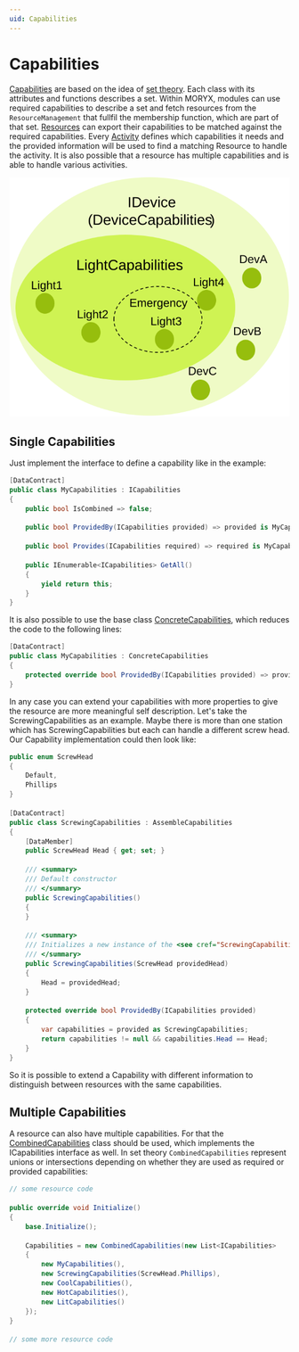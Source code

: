 ```yaml
---
uid: Capabilities
---
```

# Capabilities

[Capabilities](xref:Moryx.AbstractionLayer.Capabilities.ICapabilities) are based on the idea of [set theory](https://en.wikipedia.org/wiki/Set_theory). Each class with its attributes and functions describes a set. Within MORYX, modules can use required capabilities to describe a set and fetch resources from the `ResourceManagement` that fullfil the membership function, which are part of that set. [Resources](../Resources/Overview.md) can export their capabilities to be matched against the required capabilities. Every [Activity](Activities.md) defines which capabilities it needs and the provided information will be used to find a matching Resource to handle the activity. It is also possible that a resource has multiple capabilities and is able to handle various activities.

![Capabilities](images/capabilities.svg)

## Single Capabilities

Just implement the interface to define a capability like in the example:

```` cs
[DataContract]
public class MyCapabilities : ICapabilities
{
    public bool IsCombined => false;

    public bool ProvidedBy(ICapabilities provided) => provided is MyCapabilities;

    public bool Provides(ICapabilities required) => required is MyCapabilities;

    public IEnumerable<ICapabilities> GetAll()
    {
        yield return this;
    }
}
````

It is also possible to use the base class [ConcreteCapabilities](xref:Moryx.AbstractionLayer.Capabilities.ConcreteCapabilities), which reduces the code to the following lines:

```` cs
[DataContract]
public class MyCapabilities : ConcreteCapabilities
{
    protected override bool ProvidedBy(ICapabilities provided) => provided is MyCapabilities;
}
````

In any case you can extend your capabilities with more properties to give the resource are more meaningful self description. Let's take the ScrewingCapabilities as an example. Maybe there is more than one station which has ScrewingCapabilities but each can handle a different screw head. Our Capability implementation could then look like:

```` cs
public enum ScrewHead
{
    Default, 
    Phillips
}

[DataContract]
public class ScrewingCapabilities : AssembleCapabilities
{
    [DataMember]
    public ScrewHead Head { get; set; }

    /// <summary>
    /// Default constructor
    /// </summary>
    public ScrewingCapabilities()
    {    
    }

    /// <summary>
    /// Initializes a new instance of the <see cref="ScrewingCapabilities"/> class.
    /// </summary>
    public ScrewingCapabilities(ScrewHead providedHead)
    {
        Head = providedHead;
    }

    protected override bool ProvidedBy(ICapabilities provided)
    {
        var capabilities = provided as ScrewingCapabilities;
        return capabilities != null && capabilities.Head == Head;
    }
}
````

So it is possible to extend a Capability with different information to distinguish between resources with the same capabilities.

## Multiple Capabilities

A resource can also have multiple capabilities. For that the [CombinedCapabilities](xref:Moryx.AbstractionLayer.Capabilities.CombinedCapabilities) class should be used, which implements the ICapabilities interface as well. In set theory `CombinedCapabilities` represent unions or intersections depending on whether they are used as required or provided capabilities:

```` cs
// some resource code

public override void Initialize()
{
    base.Initialize();

    Capabilities = new CombinedCapabilities(new List<ICapabilities>
    {
        new MyCapabilities(),
        new ScrewingCapabilities(ScrewHead.Phillips),
        new CoolCapabilities(),
        new HotCapabilities(),
        new LitCapabilities()
    });
}

// some more resource code
````
